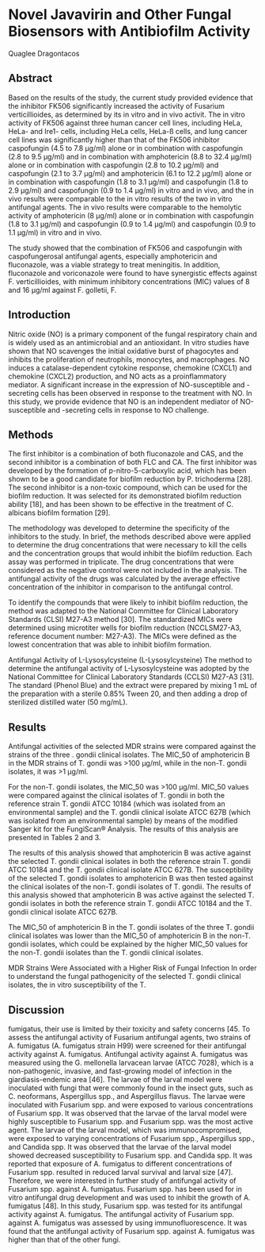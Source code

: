 # Novel Javavirin and Other Fungal Biosensors with Antibiofilm Activity
Quaglee Dragontacos


## Abstract

Based on the results of the study, the current study provided evidence that the inhibitor FK506 significantly increased the activity of Fusarium verticillioides, as determined by its in vitro and in vivo activit. The in vitro activity of FK506 against three human cancer cell lines, including HeLa, HeLa- and Ire1- cells, including HeLa cells, HeLa-ß cells, and lung cancer cell lines was significantly higher than that of the FK506 inhibitor caspofungin (4.5 to 7.8 µg/ml) alone or in combination with caspofungin (2.8 to 9.5 µg/ml) and in combination with amphotericin (8.8 to 32.4 µg/ml) alone or in combination with caspofungin (2.8 to 10.2 µg/ml) and caspofungin (2.1 to 3.7 µg/ml) and amphotericin (6.1 to 12.2 µg/ml) alone or in combination with caspofungin (1.8 to 3.1 µg/ml) and caspofungin (1.8 to 2.9 µg/ml) and caspofungin (0.9 to 1.4 µg/ml) in vitro and in vivo, and the in vivo results were comparable to the in vitro results of the two in vitro antifungal agents. The in vivo results were comparable to the hemolytic activity of amphotericin (8 µg/ml) alone or in combination with caspofungin (1.8 to 3.1 µg/ml) and caspofungin (0.9 to 1.4 µg/ml) and caspofungin (0.9 to 1.1 µg/ml) in vitro and in vivo.

The study showed that the combination of FK506 and caspofungin with caspofungerosal antifungal agents, especially amphotericin and fluconazole, was a viable strategy to treat meningitis. In addition, fluconazole and voriconazole were found to have synergistic effects against F. verticillioides, with minimum inhibitory concentrations (MIC) values of 8 and 16 µg/ml against F. golletii, F.


## Introduction
Nitric oxide (NO) is a primary component of the fungal respiratory chain and is widely used as an antimicrobial and an antioxidant. In vitro studies have shown that NO scavenges the initial oxidative burst of phagocytes and inhibits the proliferation of neutrophils, monocytes, and macrophages. NO induces a catalase-dependent cytokine response, chemokine (CXCL1) and chemokine (CXCL2) production, and NO acts as a proinflammatory mediator. A significant increase in the expression of NO-susceptible and -secreting cells has been observed in response to the treatment with NO. In this study, we provide evidence that NO is an independent mediator of NO-susceptible and -secreting cells in response to NO challenge.


## Methods
The first inhibitor is a combination of both fluconazole and CAS, and the second inhibitor is a combination of both FLC and CA. The first inhibitor was developed by the formation of p-nitro-5-carboxylic acid, which has been shown to be a good candidate for biofilm reduction by P. trichoderma [28]. The second inhibitor is a non-toxic compound, which can be used for the biofilm reduction. It was selected for its demonstrated biofilm reduction ability [18], and has been shown to be effective in the treatment of C. albicans biofilm formation [29].

The methodology was developed to determine the specificity of the inhibitors to the study. In brief, the methods described above were applied to determine the drug concentrations that were necessary to kill the cells and the concentration groups that would inhibit the biofilm reduction. Each assay was performed in triplicate. The drug concentrations that were considered as the negative control were not included in the analysis. The antifungal activity of the drugs was calculated by the average effective concentration of the inhibitor in comparison to the antifungal control.

To identify the compounds that were likely to inhibit biofilm reduction, the method was adapted to the National Committee for Clinical Laboratory Standards (CLSI) M27-A3 method [30]. The standardized MICs were determined using microtiter wells for biofilm reduction (NCCLSM27-A3, reference document number: M27-A3). The MICs were defined as the lowest concentration that was able to inhibit biofilm formation.

Antifungal Activity of L-Lysosylcysteine (L-Lysosylcysteine)
The method to determine the antifungal activity of L-Lysosylcysteine was adopted by the National Committee for Clinical Laboratory Standards (CCLSI) M27-A3 [31]. The standard (Phenol Blue) and the extract were prepared by mixing 1 mL of the preparation with a sterile 0.85% Tween 20, and then adding a drop of sterilized distilled water (50 mg/mL).


## Results
Antifungal activities of the selected MDR strains were compared against the strains of the three . gondii clinical isolates. The MIC_50 of amphotericin B in the MDR strains of T. gondii was >100 µg/ml, while in the non-T. gondii isolates, it was >1 µg/ml.

For the non-T. gondii isolates, the MIC_50 was >100 µg/ml. MIC_50 values were compared against the clinical isolates of T. gondii in both the reference strain T. gondii ATCC 10184 (which was isolated from an environmental sample) and the T. gondii clinical isolate ATCC 627B (which was isolated from an environmental sample) by means of the modified Sanger kit for the FungiScan® Analysis. The results of this analysis are presented in Tables 2 and 3.

The results of this analysis showed that amphotericin B was active against the selected T. gondii clinical isolates in both the reference strain T. gondii ATCC 10184 and the T. gondii clinical isolate ATCC 627B. The susceptibility of the selected T. gondii isolates to amphotericin B was then tested against the clinical isolates of the non-T. gondii isolates of T. gondii. The results of this analysis showed that amphotericin B was active against the selected T. gondii isolates in both the reference strain T. gondii ATCC 10184 and the T. gondii clinical isolate ATCC 627B.

The MIC_50 of amphotericin B in the T. gondii isolates of the three T. gondii clinical isolates was lower than the MIC_50 of amphotericin B in the non-T. gondii isolates, which could be explained by the higher MIC_50 values for the non-T. gondii isolates than the T. gondii clinical isolates.

MDR Strains Were Associated with a Higher Risk of Fungal Infection
In order to understand the fungal pathogenicity of the selected T. gondii clinical isolates, the in vitro susceptibility of the T.


## Discussion
fumigatus, their use is limited by their toxicity and safety concerns [45. To assess the antifungal activity of Fusarium antifungal agents, two strains of A. fumigatus (A. fumigatus strain H99) were screened for their antifungal activity against A. fumigatus. Antifungal activity against A. fumigatus was measured using the G. mellonella larvacean larvae (ATCC 7028), which is a non-pathogenic, invasive, and fast-growing model of infection in the giardiasis-endemic area [46]. The larvae of the larval model were inoculated with fungi that were commonly found in the insect guts, such as C. neoformans, Aspergillus spp., and Aspergillus flavus. The larvae were inoculated with Fusarium spp. and were exposed to various concentrations of Fusarium spp. It was observed that the larvae of the larval model were highly susceptible to Fusarium spp. and Fusarium spp. was the most active agent. The larvae of the larval model, which was immunocompromised, were exposed to varying concentrations of Fusarium spp., Aspergillus spp., and Candida spp. It was observed that the larvae of the larval model showed decreased susceptibility to Fusarium spp. and Candida spp. It was reported that exposure of A. fumigatus to different concentrations of Fusarium spp. resulted in reduced larval survival and larval size [47]. Therefore, we were interested in further study of antifungal activity of Fusarium spp. against A. fumigatus. Fusarium spp. has been used for in vitro antifungal drug development and was used to inhibit the growth of A. fumigatus [48]. In this study, Fusarium spp. was tested for its antifungal activity against A. fumigatus. The antifungal activity of Fusarium spp. against A. fumigatus was assessed by using immunofluorescence. It was found that the antifungal activity of Fusarium spp. against A. fumigatus was higher than that of the other fungi.
